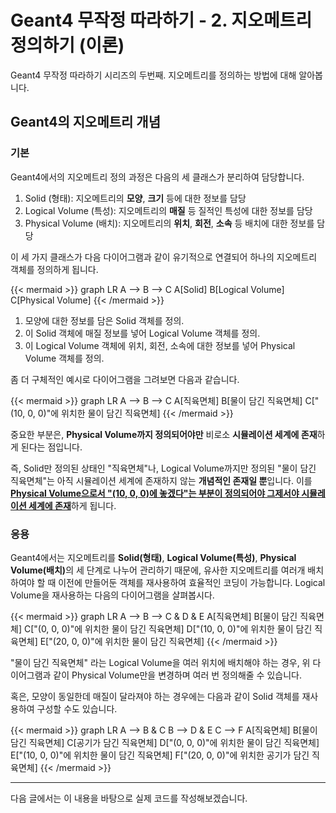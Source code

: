 # Geant4 무작정 따라하기 - 2. 지오메트리 정의하기 (이론)


Geant4 무작정 따라하기 시리즈의 두번째. 지오메트리를 정의하는 방법에 대해 알아봅니다.

<!--more-->

## Geant4의 지오메트리 개념

### 기본

Geant4에서의 지오메트리 정의 과정은 다음의 세 클래스가 분리하여 담당합니다.

1. Solid (형태): 지오메트리의 **모양**, **크기** 등에 대한 정보를 담당
2. Logical Volume (특성): 지오메트리의 **매질** 등 질적인 특성에 대한 정보를 담당
3. Physical Volume (배치): 지오메트리의 **위치**, **회전**, **소속** 등 배치에 대한 정보를 담당

이 세 가지 클래스가 다음 다이어그램과 같이 유기적으로 연결되어 하나의 지오메트리 객체를 정의하게 됩니다.

{{< mermaid >}}
graph LR
A --> B --> C
A[Solid]
B[Logical Volume]
C[Physical Volume]
{{< /mermaid >}}

1.  모양에 대한 정보를 담은 Solid 객체를 정의.
2. 이 Solid 객체에 매질 정보를 넣어 Logical Volume 객체를 정의.
3. 이 Logical Volume 객체에 위치, 회전, 소속에 대한 정보를 넣어 Physical Volume 객체를 정의.

좀 더 구체적인 예시로 다이어그램을 그려보면 다음과 같습니다.

{{< mermaid >}}
graph LR
A --> B --> C
A[직육면체]
B[물이 담긴 직육면체]
C["(10, 0, 0)"에 위치한 물이 담긴 직육면체]
{{< /mermaid >}}

중요한 부분은, **Physical Volume까지 정의되어야만** 비로소 **시뮬레이션 세계에 존재**하게 된다는 점입니다.

즉, Solid만 정의된 상태인 "직육면체"나, Logical Volume까지만 정의된 "물이 담긴 직육면체"는 아직 시뮬레이션 세계에 존재하지 않는 **개념적인 존재일 뿐**입니다. 이를 <u>**Physical Volume으로서 "(10, 0, 0)에 놓겠다"는 부분이 정의되어야 그제서야 시뮬레이션 세계에 존재**</u>하게 됩니다.

### 응용

Geant4에서는 지오메트리를 **Solid(형태)**, **Logical Volume(특성)**, <b>Physical Volume(배치)</b>의 세 단계로 나누어 관리하기 때문에, 유사한 지오메트리를 여러개 배치하여야 할 때 이전에 만들어둔 객체를 재사용하여 효율적인 코딩이 가능합니다. Logical Volume을 재사용하는 다음의 다이어그램을 살펴봅시다.

{{< mermaid >}}
graph LR
A --> B --> C & D & E
A[직육면체]
B[물이 담긴 직육면체]
C["(0, 0, 0)"에 위치한 물이 담긴 직육면체]
D["(10, 0, 0)"에 위치한 물이 담긴 직육면체]
E["(20, 0, 0)"에 위치한 물이 담긴 직육면체]
{{< /mermaid >}}

"물이 담긴 직육면체" 라는 Logical Volume을 여러 위치에 배치해야 하는 경우, 위 다이어그램과 같이 Physical Volume만을 변경하며 여러 번 정의해줄 수 있습니다.

혹은, 모양이 동일한데 매질이 달라져야 하는 경우에는 다음과 같이 Solid 객체를 재사용하여 구성할 수도 있습니다.

{{< mermaid >}}
graph LR
A --> B & C
B --> D & E
C --> F
A[직육면체]
B[물이 담긴 직육면체]
C[공기가 담긴 직육면체]
D["(0, 0, 0)"에 위치한 물이 담긴 직육면체]
E["(10, 0, 0)"에 위치한 물이 담긴 직육면체]
F["(20, 0, 0)"에 위치한 공기가 담긴 직육면체]
{{< /mermaid >}}

---

다음 글에서는 이 내용을 바탕으로 실제 코드를 작성해보겠습니다.
